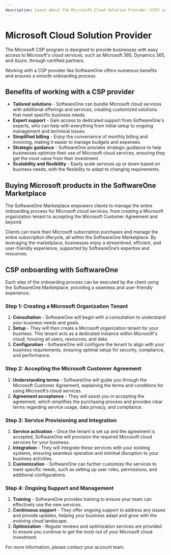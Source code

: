 ```yaml
---
description: Learn about the Microsoft Cloud Solution Provider (CSP) program.
---
```


# Microsoft Cloud Solution Provider

The Microsoft CSP program is designed to provide businesses with easy access to Microsoft's cloud services, such as Microsoft 365, Dynamics 365, and Azure, through certified partners.&#x20;

Working with a CSP provider like SoftwareOne offers numerous benefits and ensures a smooth onboarding process.

## Benefits of working with a CSP provider <a href="#benefits-of-working-with-a-csp-provider-like-softwareone" id="benefits-of-working-with-a-csp-provider-like-softwareone"></a>

* **Tailored solutions** - SoftwareOne can bundle Microsoft cloud services with additional offerings and services, creating customized solutions that meet specific business needs.
* **Expert support** - Gain access to dedicated support from SoftwareOne's experts, who can help with everything from initial setup to ongoing management and technical issues.
* **Simplified billing** - Enjoy the convenience of monthly billing and invoicing, making it easier to manage budgets and expenses.
* **Strategic guidance** - SoftwareOne provides strategic guidance to help businesses optimize their use of Microsoft cloud services, ensuring they get the most value from their investment.
* **Scalability and flexibility** - Easily scale services up or down based on business needs, with the flexibility to adapt to changing requirements.

## Buying Microsoft products in the SoftwareOne Marketplace <a href="#buying-microsoft-products-in-the-softwareone-marketplace" id="buying-microsoft-products-in-the-softwareone-marketplace"></a>

The SoftwareOne Marketplace empowers clients to manage the entire onboarding process for Microsoft cloud services, from creating a Microsoft organization tenant to accepting the Microsoft Customer Agreement and beyond.&#x20;

Clients can track their Microsoft subscription purchases and manage the entire subscription lifecycle, all within the SoftwareOne Marketplace. By leveraging the marketplace, businesses enjoy a streamlined, efficient, and user-friendly experience, supported by SoftwareOne’s expertise and resources.

## CSP onboarding with SoftwareOne <a href="#csp-onboarding-with-softwareone" id="csp-onboarding-with-softwareone"></a>

Each step of the onboarding process can be executed by the client using the SoftwareOne Marketplace, providing a seamless and user-friendly experience.

### Step 1: Creating a Microsoft Organization Tenant

1. **Consultation** - SoftwareOne will begin with a consultation to understand your business needs and goals.
2. **Setup** - They will then create a Microsoft organization tenant for your business. This tenant acts as a dedicated instance within Microsoft's cloud, housing all users, resources, and data.
3. **Configuration** - SoftwareOne will configure the tenant to align with your business requirements, ensuring optimal setup for security, compliance, and performance.

### Step 2: Accepting the Microsoft Customer Agreement

1. **Understanding terms** - SoftwareOne will guide you through the Microsoft Customer Agreement, explaining the terms and conditions for using Microsoft’s cloud services.
2. **Agreement acceptance** - They will assist you in accepting the agreement, which simplifies the purchasing process and provides clear terms regarding service usage, data privacy, and compliance.

### Step 3: Service Provisioning and Integration

1. **Service activation** - Once the tenant is set up and the agreement is accepted, SoftwareOne will provision the required Microsoft cloud services for your business.
2. **Integration** - They will integrate these services with your existing systems, ensuring seamless operation and minimal disruption to your business activities.
3. **Customization** - SoftwareOne can further customize the services to meet specific needs, such as setting up user roles, permissions, and additional configurations.

### Step 4: Ongoing Support and Management

1. **Training** - SoftwareOne provides training to ensure your team can effectively use the new services.
2. **Continuous support** - They offer ongoing support to address any issues and provide updates, helping your business adapt and grow with the evolving cloud landscape.
3. **Optimization** - Regular reviews and optimization services are provided to ensure you continue to get the most out of your Microsoft cloud investment.

For more information, please contact your account team.
